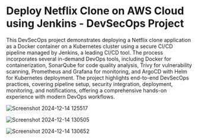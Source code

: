 # Deploy Netflix Clone on AWS Cloud using Jenkins - DevSecOps Project

This DevSecOps project demonstrates deploying a Netflix clone application as a Docker container on a Kubernetes cluster using a secure CI/CD pipeline managed by Jenkins, a leading CI/CD tool. The process incorporates several in-demand DevOps tools, including Docker for containerization, SonarQube for code quality analysis, Trivy for vulnerability scanning, Prometheus and Grafana for monitoring, and ArgoCD with Helm for Kubernetes deployment. The project highlights end-to-end DevSecOps practices, covering pipeline setup, security integration, deployment, monitoring, and notifications, offering a comprehensive hands-on experience with modern DevOps workflows.


![Screenshot 2024-12-14 125517](https://github.com/user-attachments/assets/2814730c-b219-4438-8e11-c67c33be3a78)

![Screenshot 2024-12-14 130505](https://github.com/user-attachments/assets/a24387a7-ab2f-4ca7-932b-85f81a95f1af)

![Screenshot 2024-12-14 130652](https://github.com/user-attachments/assets/c45fb1a5-a1f1-4747-9b38-bfe13c1f0f25)


